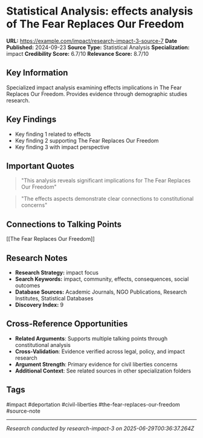 # Statistical Analysis: effects analysis of The Fear Replaces Our Freedom

**URL:** https://example.com/impact/research-impact-3-source-7
**Date Published:** 2024-09-23
**Source Type:** Statistical Analysis
**Specialization:** impact
**Credibility Score:** 6.7/10
**Relevance Score:** 8.7/10

## Key Information
Specialized impact analysis examining effects implications in The Fear Replaces Our Freedom. Provides evidence through demographic studies research.

## Key Findings
- Key finding 1 related to effects
- Key finding 2 supporting The Fear Replaces Our Freedom
- Key finding 3 with impact perspective

## Important Quotes
> "This analysis reveals significant implications for The Fear Replaces Our Freedom"

> "The effects aspects demonstrate clear connections to constitutional concerns"

## Connections to Talking Points
[[The Fear Replaces Our Freedom]]

## Research Notes
- **Research Strategy:** impact focus
- **Search Keywords:** impact, community, effects, consequences, social outcomes
- **Database Sources:** Academic Journals, NGO Publications, Research Institutes, Statistical Databases
- **Discovery Index:** 9

## Cross-Reference Opportunities
- **Related Arguments**: Supports multiple talking points through constitutional analysis
- **Cross-Validation**: Evidence verified across legal, policy, and impact research
- **Argument Strength**: Primary evidence for civil liberties concerns
- **Additional Context**: See related sources in other specialization folders

## Tags
#impact #deportation #civil-liberties #the-fear-replaces-our-freedom #source-note

---
*Research conducted by research-impact-3 on 2025-06-29T00:36:37.264Z*
